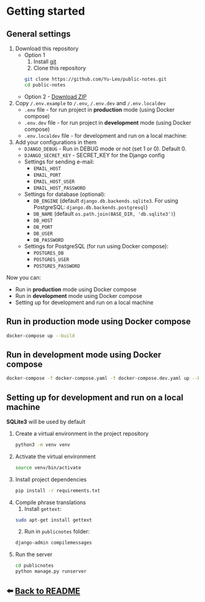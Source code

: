 # Getting started

## General settings

1. Download this repository
   - Option 1
      1. Install [git](https://git-scm.com/download)
      2. Clone this repository
        ```bash
        git clone https://github.com/Yu-Leo/public-notes.git
        cd public-notes
        ```
   - Option 2 - [Download ZIP](https://github.com/Yu-Leo/public-notes/archive/refs/heads/main.zip)
2. Copy `/.env.example` to `/.env`, `/.env.dev` and `/.env.localdev`
   - `.env` file - for run project in **production** mode (using Docker compose)
   - `.env.dev` file - for run project in **development** mode (using Docker compose)
   - `.env.localdev` file - for development and run on a local machine:
3. Add your configurations in them
   - `DJANGO_DEBUG` - Run in DEBUG mode or not (set 1 or 0). Default 0.
   - `DJANGO_SECRET_KEY` - SECRET_KEY for the Django config
   - Settings for sending e-mail:
      - `EMAIL_HOST`
      - `EMAIL_PORT`
      - `EMAIL_HOST_USER`
      - `EMAIL_HOST_PASSWORD`
   - Settings for database (optional):
      - `DB_ENGINE` (default `django.db.backends.sqlite3`. For using PostgreSQL: `django.db.backends.postgresql`)
      - `DB_NAME` (default `os.path.join(BASE_DIR, 'db.sqlite3')`)
      - `DB_HOST`
      - `DB_PORT`
      - `DB_USER`
      - `DB_PASSWORD`
   - Settings for PostgreSQL (for run using Docker compose):
      - `POSTGRES_DB`
      - `POSTGRES_USER`
      - `POSTGRES_PASSWORD`

Now you can:

- Run in **production** mode using Docker compose
- Run in **development** mode using Docker compose
- Setting up for development and run on a local machine

## Run in **production** mode using Docker compose

```bash
docker-compose up --build
```

## Run in **development** mode using Docker compose

```bash
docker-compose -f docker-compose.yaml -f docker-compose.dev.yaml up --build
```

## Setting up for development and run on a local machine

**SQLite3** will be used by default

1. Create a virtual environment in the project repository
    ```bash
    python3 -m venv venv
    ```
2. Activate the virtual environment
    ```bash
    source venv/bin/activate
    ```
3. Install project dependencies
    ```bash
    pip install -r requirements.txt
    ```
4. Compile phrase translations
    1. Install `gettext`:
    ```bash
    sudo apt-get install gettext
    ```
   2. Run in `publicnotes` folder:
    ```bash
    django-admin compilemessages
     ```
5. Run the server
    ```bash
    cd publicnotes
    python manage.py runserver
    ```

## :arrow_left: [Back to README](../README.md)